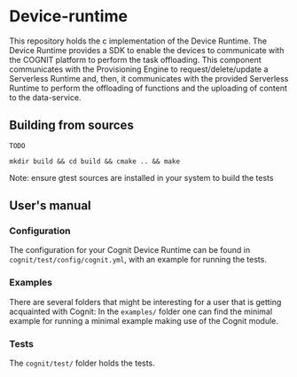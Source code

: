 # Device-runtime
This repository holds the c implementation of the Device Runtime. The Device Runtime provides a SDK to enable the devices to communicate with the COGNIT platform to perform the task offloading. This component communicates with the Provisioning Engine to request/delete/update a Serverless Runtime and, then, it communicates with the provided Serverless Runtime to perform the offloading of functions and the uploading of content to the data-service.

## Building from sources

`TODO`

	mkdir build && cd build && cmake .. && make

Note: ensure gtest sources are installed in your system to build the tests


## User's manual
### Configuration
The configuration for your Cognit Device Runtime can be found in `cognit/test/config/cognit.yml`, with an example for running the tests.

### Examples
There are several folders that might be interesting for a user that is getting acquainted with Cognit:
In the `examples/` folder one can find the minimal example for running a minimal example making use of the Cognit module.

### Tests
The `cognit/test/`  folder holds the tests.